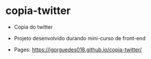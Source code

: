 # copia-twitter

- Copia do twitter

- Projeto desenvolvido durando mini-curso de front-end

- Pages: https://igorguedes018.github.io/copia-twitter/

